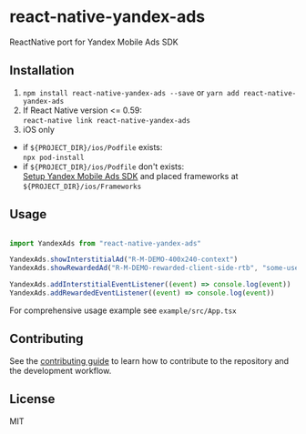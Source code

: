 # react-native-yandex-ads

ReactNative port for Yandex Mobile Ads SDK

## Installation

1. `npm install react-native-yandex-ads --save` or `yarn add react-native-yandex-ads`
2. If React Native version <= 0.59: \
  `react-native link react-native-yandex-ads`
3. iOS only
  * if `${PROJECT_DIR}/ios/Podfile` exists: \
  `npx pod-install`
  * if `${PROJECT_DIR}/ios/Podfile` don't exists: \
  [Setup Yandex Mobile Ads SDK](https://yandex.ru/dev/mobile-ads/) and placed frameworks at `${PROJECT_DIR}/ios/Frameworks`

## Usage

```js

import YandexAds from "react-native-yandex-ads"

YandexAds.showInterstitialAd("R-M-DEMO-400x240-context")
YandexAds.showRewardedAd("R-M-DEMO-rewarded-client-side-rtb", "some-user-id")

YandexAds.addInterstitialEventListener((event) => console.log(event))
YandexAds.addRewardedEventListener((event) => console.log(event))

```

For comprehensive usage example see `example/src/App.tsx`

## Contributing

See the [contributing guide](CONTRIBUTING.md) to learn how to contribute to the repository and the development workflow.

## License

MIT
